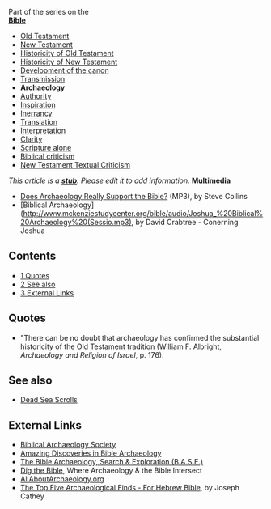 Part of the series on the  
**[Bible](Bible "Bible")**
-   [Old Testament](Old_Testament "Old Testament")
-   [New Testament](New_Testament "New Testament")
-   [Historicity of Old Testament](Historicity_of_the_Old_Testament "Historicity of the Old Testament")
-   [Historicity of New Testament](Historicity_of_the_New_Testament "Historicity of the New Testament")
-   [Development of the canon](Development_of_the_canon "Development of the canon")
-   [Transmission](Transmission_of_the_Bible "Transmission of the Bible")
-   **Archaeology**
-   [Authority](Authority_of_the_Bible "Authority of the Bible")
-   [Inspiration](Inspiration_of_the_Bible "Inspiration of the Bible")
-   [Inerrancy](Inerrancy_of_the_Bible "Inerrancy of the Bible")
-   [Translation](Translation_of_the_Bible "Translation of the Bible")
-   [Interpretation](Interpretation_of_the_Bible "Interpretation of the Bible")
-   [Clarity](Clarity_of_Scripture "Clarity of Scripture")
-   [Scripture alone](Scripture_alone "Scripture alone")
-   [Biblical criticism](Biblical_criticism "Biblical criticism")
-   [New Testament Textual Criticism](New_Testament_Textual_Criticism "New Testament Textual Criticism")

*This article is a **[stub](http://www.theopedia.com/Category:Theopedia_stubs "Category:Theopedia stubs")**. Please edit it to add information.*
**Multimedia**

-   [Does Archaeology Really Support the Bible?](http://www.calvarysantafe.org/teachings/audio/20080913_06.mp3)
    (MP3), by Steve Collins
-   [Biblical Archaeology](http://www.mckenziestudycenter.org/bible/audio/Joshua_%20Biblical%20Archaeology%20(Sessio.mp3),
    by David Crabtree - Conerning Joshua

## Contents

-   [1 Quotes](#Quotes)
-   [2 See also](#See_also)
-   [3 External Links](#External_Links)

## Quotes

-   "There can be no doubt that archaeology has confirmed the
    substantial historicity of the Old Testament tradition (William F.
    Albright, *Archaeology and Religion of Israel*, p. 176).

## See also

-   [Dead Sea Scrolls](Dead_Sea_Scrolls "Dead Sea Scrolls")

## External Links

-   [Biblical Archaeology Society](http://www.bib-arch.org/)
-   [Amazing Discoveries in Bible Archaeology](http://www.concentric.net/~extraord/archaeology.htm)
-   [The Bible Archaeology, Search & Exploration (B.A.S.E.)](http://www.baseinstitute.org/)
-   [Dig the Bible](http://www.digbible.org/), Where Archaeology &
    the Bible Intersect
-   [AllAboutArchaeology.org](http://www.allaboutarchaeology.org/)
-   [The Top Five Archaeological Finds - For Hebrew Bible](http://drcatheysblog.blogspot.com/2006/02/top-five-archaeological-finds-for.html),
    by Joseph Cathey



